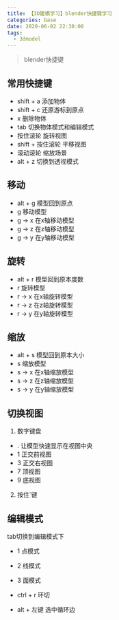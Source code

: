 ```yaml
---
title: 【3D建模学习】blender快捷键学习
categories: base
date: 2020-06-02 22:30:00
tags:
  - 3dmodel
---
```


>blender快捷键

## 常用快捷键
- shift + a 添加物体
- shift + c 还原游标到原点
- x 删除物体
- tab 切换物体模式和编辑模式
- 按住滚轮 旋转视图
- shift + 按住滚轮 平移视图
- 滚动滚轮 缩放场景
- alt + z 切换到透视模式

## 移动
- alt + g 模型回到原点
- g 移动模型
- g -> x  在x轴移动模型
- g -> z  在z轴移动模型
- g -> y  在y轴移动模型

## 旋转
- alt + r 模型回到原本度数
- r 旋转模型
- r -> x  在x轴旋转模型
- r -> z  在z轴旋转模型
- r -> y  在y轴旋转模型

## 缩放
- alt + s 模型回到原本大小
- s 缩放模型
- s -> x  在x轴缩放模型
- s -> z  在z轴缩放模型
- s -> y  在y轴缩放模型

## 切换视图

1. 数字键盘
- . 让模型快速显示在视图中央
- 1 正交前视图
- 3 正交右视图
- 7 顶视图
- 9 底视图

2. 按住`键


## 编辑模式
tab切换到编辑模式下
- 1 点模式
- 2 线模式
- 3 面模式

- ctrl + r 环切
- alt + 左键 选中循环边



